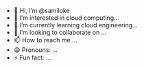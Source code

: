 - 👋 Hi, I’m @samiloke
- 👀 I’m interested in cloud computing...
- 🌱 I’m currently learning cloud engineering...
- 💞️ I’m looking to collaborate on ...
- 📫 How to reach me ...
- 😄 Pronouns: ...
- ⚡ Fun fact: ...

<!---
samiloke/samiloke is a ✨ special ✨ repository because its `README.md` (this file) appears on your GitHub profile.
You can click the Preview link to take a look at your changes.
--->
